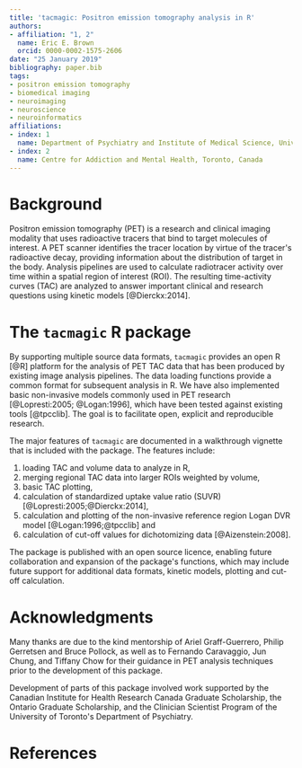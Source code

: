 ```yaml
---
title: 'tacmagic: Positron emission tomography analysis in R'
authors:
- affiliation: "1, 2"
  name: Eric E. Brown
  orcid: 0000-0002-1575-2606
date: "25 January 2019"
bibliography: paper.bib
tags:
- positron emission tomography
- biomedical imaging
- neuroimaging
- neuroscience
- neuroinformatics
affiliations:
- index: 1
  name: Department of Psychiatry and Institute of Medical Science, University of Toronto, Toronto, Canada
- index: 2
  name: Centre for Addiction and Mental Health, Toronto, Canada
---
```


# Background

Positron emission tomography (PET) is a research and clinical imaging modality that uses radioactive tracers that bind to target molecules of interest. A PET scanner identifies the tracer location by virtue of the tracer's radioactive decay, providing information about the distribution of target in the body.  Analysis pipelines are used to calculate radiotracer activity over time within a spatial region of interest (ROI). The resulting time-activity curves (TAC) are analyzed to answer important clinical and research questions using kinetic models [@Dierckx:2014].

# The ``tacmagic`` R package

By supporting multiple source data formats, ``tacmagic`` provides an open R [@R] platform for the analysis of PET TAC data that has been produced by existing image analysis pipelines. The data loading functions provide a common format for subsequent analysis in R. We have also implemented basic non-invasive models commonly used in PET research [@Lopresti:2005; @Logan:1996], which have been tested against existing tools [@tpcclib]. The goal is to facilitate open, explicit and reproducible research.
 
The major features of ``tacmagic`` are documented in a walkthrough vignette that is included with the package. The features include:
 
1. loading TAC and volume data to analyze in R,
2. merging regional TAC data into larger ROIs weighted by volume,
3. basic TAC plotting,
4. calculation of standardized uptake value ratio (SUVR) [@Lopresti:2005;@Dierckx:2014],
5. calculation and plotting of the non-invasive reference region Logan DVR model [@Logan:1996;@tpcclib] and
6. calculation of cut-off values for dichotomizing data [@Aizenstein:2008].
 
The package is published with an open source licence, enabling future collaboration and expansion of the package's functions, which may include future support for additional data formats, kinetic models, plotting and cut-off calculation.

# Acknowledgments

Many thanks are due to the kind mentorship of Ariel Graff-Guerrero, Philip Gerretsen and Bruce Pollock, as well as to Fernando Caravaggio, Jun Chung, and Tiffany Chow for their guidance in PET analysis techniques prior to the development of this package. 

Development of parts of this package involved work supported by the Canadian Institute for Health Research Canada Graduate Scholarship, the Ontario Graduate Scholarship, and the Clinician Scientist Program of the University of Toronto's Department of Psychiatry.

# References
